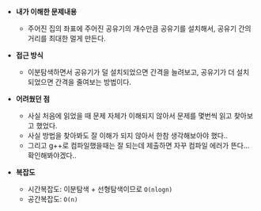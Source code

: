 - **내가 이해한 문제내용**
    - 주어진 집의 좌표에 주어진 공유기의 개수만큼 공유기를 설치해서, 공유기 간의 거리를 최대한 멀게 만든다.

- **접근 방식**
    - 이분탐색하면서 공유기가 덜 설치되었으면 간격을 늘려보고, 공유기가 더 설치되었으면 간격을 줄여보는 방법이다.
  
- **어려웠던 점**
    - 사실 처음에 읽었을 때 문제 자체가 이해되지 않아서 문제를 몇번씩 읽고 찾아보고 했었다.
    - 사실 방법을 찾아봐도 잘 이해가 되지 않아서 한참 생각해보아야 했다..
    - 그리고 g++로 컴파일했을때는 잘 되는데 제출하면 자꾸 컴파일 에러가 뜬다... 확인해봐야겠다..
  
- **복잡도**
    - 시간복잡도: 이분탐색 + 선형탐색이므로 `O(nlogn)`
    - 공간복잡도: `O(n)`